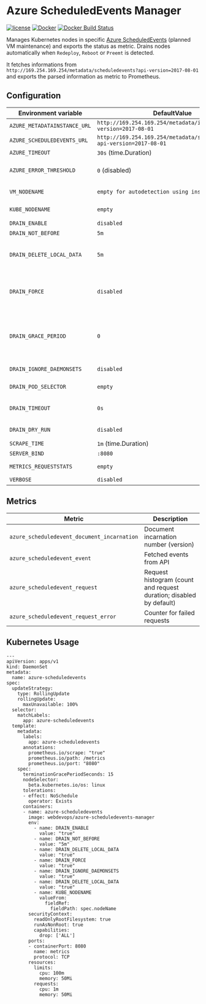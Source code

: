 Azure ScheduledEvents Manager
==============================

[![license](https://img.shields.io/github/license/webdevops/azure-scheduledevents-manager.svg)](https://github.com/webdevops/azure-scheduledevents-manager/blob/master/LICENSE)
[![Docker](https://img.shields.io/badge/docker-webdevops%2Fazure--scheduledevents--manager-blue.svg?longCache=true&style=flat&logo=docker)](https://hub.docker.com/r/webdevops/azure-scheduledevents-manager/)
[![Docker Build Status](https://img.shields.io/docker/cloud/automated/webdevops/azure-scheduledevents-manager)](https://hub.docker.com/r/webdevops/azure-scheduledevents-manager/)

Manages Kubernetes nodes in specific [Azure ScheduledEvents](https://docs.microsoft.com/en-us/azure/virtual-machines/linux/scheduled-events) (planned VM maintenance) and exports the status as metric.
Drains nodes automatically when `Redeploy`, `Reboot` or `Preemt` is detected.

It fetches informations from `http://169.254.169.254/metadata/scheduledevents?api-version=2017-08-01`
and exports the parsed information as metric to Prometheus.

Configuration
-------------

| Environment variable              | DefaultValue                                                              | Description                                                       |
|-----------------------------------|---------------------------------------------------------------------------|-------------------------------------------------------------------|
| `AZURE_METADATAINSTANCE_URL`      | `http://169.254.169.254/metadata/instance?api-version=2017-08-01`  | Azure API url                                                            |
| `AZURE_SCHEDULEDEVENTS_URL`       | `http://169.254.169.254/metadata/scheduledevents?api-version=2017-08-01`  | Azure API url                                                     |
| `AZURE_TIMEOUT`                   | `30s` (time.Duration)                                                     | API call timeout                                                  |
| `AZURE_ERROR_THRESHOLD`           | `0` (disabled)                                                            | API error threshold after which app will panic (`0` = dislabed)   |
| `VM_NODENAME`                     | `empty for autodetection using instance metadata`                         | Azure resource name of VM (empty for autodetection)               |
| `KUBE_NODENAME`                   | `empty`                                                                   | Kubernetes node name (required)                                   |
| `DRAIN_ENABLE`                    | `disabled`                                                                | Enable drain handling                                             |
| `DRAIN_NOT_BEFORE`                | `5m`                                                                      | Dont drain before this time                                       |
| `DRAIN_DELETE_LOCAL_DATA`         | `5m`                                                                      | Continue even if there are pods using emptyDir (local data that will be deleted when the node is drained)                                   |
| `DRAIN_FORCE`                     | `disabled`                                                                | Continue even if there are pods not managed by a ReplicationController, ReplicaSet, Job, DaemonSet or StatefulSet                                   |
| `DRAIN_GRACE_PERIOD`              | `0`                                                                       | Period of time in seconds given to each pod to terminate gracefully. If negative, the default value specified in the pod will be used                                   |
| `DRAIN_IGNORE_DAEMONSETS`         | `disabled`                                                                | Ignore DaemonSet-managed pods                                     |
| `DRAIN_POD_SELECTOR`              | `empty`                                                                   | Label selector to filter pods on the node                         |
| `DRAIN_TIMEOUT`                   | `0s`                                                                      | The length of time to wait before giving up, zero means infinite  |
| `DRAIN_DRY_RUN`                   | `disabled`                                                                | Dry run, do not drain, uncordon or label any node                 |
| `SCRAPE_TIME`                     | `1m` (time.Duration)                                                      | Time between API calls                                            |
| `SERVER_BIND`                     | `:8080`                                                                   | IP/Port binding                                                   |
| `METRICS_REQUESTSTATS`            | `empty`                                                                   | Enable metric `azure_scheduledevent_request`                      |
| `VERBOSE`                         | `disabled`                                                                | Verbose mode                                                      |

Metrics
-------

| Metric                                      | Description                                                                           |
|---------------------------------------------|---------------------------------------------------------------------------------------|
| `azure_scheduledevent_document_incarnation` | Document incarnation number (version)                                                 |
| `azure_scheduledevent_event`                | Fetched events from API                                                               |
| `azure_scheduledevent_request`              | Request histogram (count and request duration; disabled by default)                   |
| `azure_scheduledevent_request_error`        | Counter for failed requests                                                           |


Kubernetes Usage
----------------

```
---
apiVersion: apps/v1
kind: DaemonSet
metadata:
  name: azure-scheduledevents
spec:
  updateStrategy:
    type: RollingUpdate
    rollingUpdate:
      maxUnavailable: 100%
  selector:
    matchLabels:
      app: azure-scheduledevents
  template:
    metadata:
      labels:
        app: azure-scheduledevents
      annotations:
        prometheus.io/scrape: "true"
        prometheus.io/path: /metrics
        prometheus.io/port: "8080"
    spec:
      terminationGracePeriodSeconds: 15
      nodeSelector:
        beta.kubernetes.io/os: linux
      tolerations:
      - effect: NoSchedule
        operator: Exists
      containers:
      - name: azure-scheduledevents
        image: webdevops/azure-scheduledevents-manager
        env:
          - name: DRAIN_ENABLE
            value: "true"
          - name: DRAIN_NOT_BEFORE
            value: "5m"
          - name: DRAIN_DELETE_LOCAL_DATA
            value: "true"
          - name: DRAIN_FORCE
            value: "true"
          - name: DRAIN_IGNORE_DAEMONSETS
            value: "true"
          - name: DRAIN_DELETE_LOCAL_DATA
            value: "true"
          - name: KUBE_NODENAME
            valueFrom:
              fieldRef:
                fieldPath: spec.nodeName
        securityContext:
          readOnlyRootFilesystem: true
          runAsNonRoot: true
          capabilities:
            drop: ['ALL']
        ports:
        - containerPort: 8080
          name: metrics
          protocol: TCP
        resources:
          limits:
            cpu: 100m
            memory: 50Mi
          requests:
            cpu: 1m
            memory: 50Mi
```
